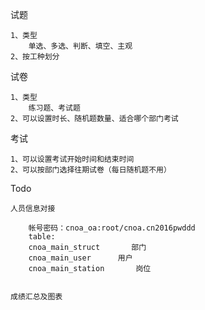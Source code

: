试题

    1、类型
        单选、多选、判断、填空、主观
    2、按工种划分

试卷

    1、类型
        练习题、考试题
    2、可以设置时长、随机题数量、适合哪个部门考试
    
考试

    1、可以设置考试开始时间和结束时间
    2、可以按部门选择往期试卷（每日随机题不用）
    
Todo

    人员信息对接   
        
        帐号密码：cnoa_oa:root/cnoa.cn2016pwddd
        table:
        cnoa_main_struct       部门
        cnoa_main_user      用户
        cnoa_main_station       岗位
    
    
    成绩汇总及图表
    